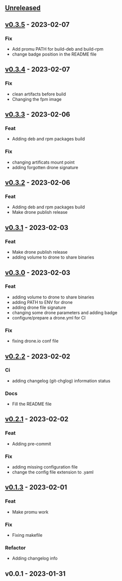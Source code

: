 <a name="unreleased"></a>
## [Unreleased]


<a name="v0.3.5"></a>
## [v0.3.5] - 2023-02-07
### Fix
- Add promu PATH for build-deb and build-rpm
- change badge position in the README file


<a name="v0.3.4"></a>
## [v0.3.4] - 2023-02-07
### Fix
- clean artifacts before build
- Changing the fpm image


<a name="v0.3.3"></a>
## [v0.3.3] - 2023-02-06
### Feat
- Adding deb and rpm packages build

### Fix
- changing artificats mount point
- adding forgotten drone signature


<a name="v0.3.2"></a>
## [v0.3.2] - 2023-02-06
### Feat
- Adding deb and rpm packages build
- Make drone publish release


<a name="v0.3.1"></a>
## [v0.3.1] - 2023-02-03
### Feat
- Make drone publish release
- adding volume to drone to share binaries


<a name="v0.3.0"></a>
## [v0.3.0] - 2023-02-03
### Feat
- adding volume to drone to share binaries
- adding PATH to ENV for drone
- adding drone file signature
- changing some drone parameters and adding badge
- configure/prepare a drone.yml for CI

### Fix
- fixing drone.io conf file


<a name="v0.2.2"></a>
## [v0.2.2] - 2023-02-02
### Ci
- adding changelog (git-chglog) information status

### Docs
- Fill the README file


<a name="v0.2.1"></a>
## [v0.2.1] - 2023-02-02
### Feat
- Adding pre-commit

### Fix
- adding missing configuration file
- change the config file extension to .yaml


<a name="v0.1.3"></a>
## [v0.1.3] - 2023-02-01
### Feat
- Make promu work

### Fix
- Fixing makefile

### Refactor
- Adding changelog info


<a name="v0.0.1"></a>
## v0.0.1 - 2023-01-31

[Unreleased]: https://github.com/Whyrl35/prometheus-saltstack-exporter/compare/v0.3.5...HEAD
[v0.3.5]: https://github.com/Whyrl35/prometheus-saltstack-exporter/compare/v0.3.4...v0.3.5
[v0.3.4]: https://github.com/Whyrl35/prometheus-saltstack-exporter/compare/v0.3.3...v0.3.4
[v0.3.3]: https://github.com/Whyrl35/prometheus-saltstack-exporter/compare/v0.3.2...v0.3.3
[v0.3.2]: https://github.com/Whyrl35/prometheus-saltstack-exporter/compare/v0.3.1...v0.3.2
[v0.3.1]: https://github.com/Whyrl35/prometheus-saltstack-exporter/compare/v0.3.0...v0.3.1
[v0.3.0]: https://github.com/Whyrl35/prometheus-saltstack-exporter/compare/v0.2.2...v0.3.0
[v0.2.2]: https://github.com/Whyrl35/prometheus-saltstack-exporter/compare/v0.2.1...v0.2.2
[v0.2.1]: https://github.com/Whyrl35/prometheus-saltstack-exporter/compare/v0.1.3...v0.2.1
[v0.1.3]: https://github.com/Whyrl35/prometheus-saltstack-exporter/compare/v0.0.1...v0.1.3
